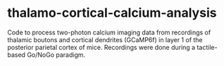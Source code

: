# thalamo-cortical-calcium-analysis
Code to process two-photon calcium imaging data from recordings of thalamic boutons and cortical dendrites (GCaMP6f) in layer 1 of the posterior parietal cortex of mice. Recordings were done during a tactile-based Go/NoGo paradigm.
